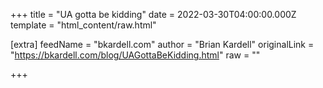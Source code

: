
+++
title = "UA gotta be kidding"
date = 2022-03-30T04:00:00.000Z
template = "html_content/raw.html"

[extra]
feedName = "bkardell.com"
author = "Brian Kardell"
originalLink = "https://bkardell.com/blog/UAGottaBeKidding.html"
raw = ""

+++


